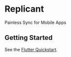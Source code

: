 # Replicant

Painless Sync for Mobile Apps

## Getting Started

See the [Flutter Quickstart](https://github.com/aboodman/replicant/blob/master/doc/quickstart-flutter.md).
